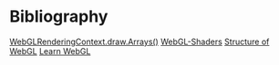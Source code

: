 # Bibliography

[WebGLRenderingContext.draw.Arrays()](https://developer.mozilla.org/en-US/docs/Web/API/WebGLRenderingContext/drawArrays)
[WebGL-Shaders](https://www.tutorialspoint.com/webgl/webgl_shaders.htm)
[Structure of WebGL](https://www.tutorialspoint.com/webgl/webgl_sample_application.htm)
[Learn WebGL](https://www.youtube.com/watch?v=kju9OgYrUmU)


